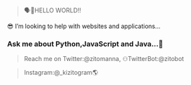 >🗣🚀HELLO WORLD!!

😎 I’m looking to help with websites and applications...

### **Ask me about Python,JavaScript and Java...🎲**
>Reach me on Twitter:@zitomanna, ⚇TwitterBot:@zitobot
    
>Instagram:@_kizitogram🌎


